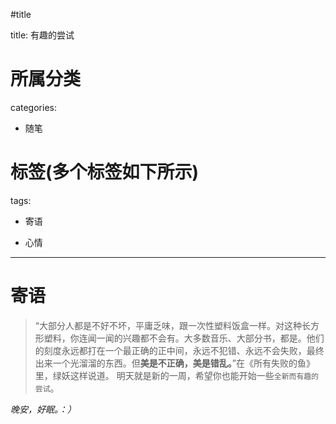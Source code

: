 #title

title: 有趣的尝试
# 所属分类

categories:

- 随笔

# 标签(多个标签如下所示)

tags:

- 寄语

- 心情


------

# 寄语

> “大部分人都是不好不坏，平庸乏味，跟一次性塑料饭盒一样。对这种长方形塑料，你连闻一闻的兴趣都不会有。大多数音乐、大部分书，都是。他们的刻度永远都打在一个最正确的正中间，永远不犯错、永远不会失败，最终出来一个光溜溜的东西。但**美是不正确，美是错乱。**”在《所有失败的鱼》里，绿妖这样说道。
    明天就是新的一周，希望你也能开始一些`全新而有趣的尝试`。

*晚安，好眠。：）*

